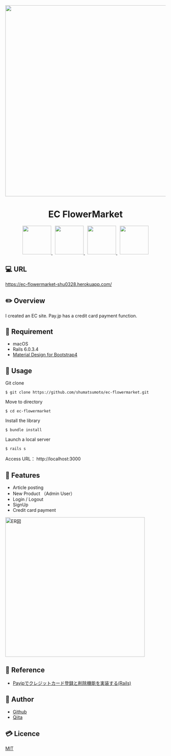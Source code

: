 <div align="center">
  <img src="https://user-images.githubusercontent.com/11171872/113256120-b2454080-9303-11eb-9b0d-b53cb5057531.gif" width="600">
</div>

<h1 align="center">EC FlowerMarket</h1>

<div align="center">
  <a href="https://railsguides.jp/6_0_release_notes.html">
    <img src="https://user-images.githubusercontent.com/11171872/113230027-27e4e880-92d3-11eb-8a73-13b4d438c17c.jpg" height="90">
  </a>&nbsp;
  <a href="https://mdbootstrap.com/">
    <img src="https://user-images.githubusercontent.com/11171872/113248502-119d5380-92f8-11eb-9b85-66678d9b5d46.png" height="90">
  </a>&nbsp;
  <a href="https://pay.jp/">
    <img src="https://user-images.githubusercontent.com/11171872/113249877-778ada80-92fa-11eb-9ddf-6fe1f140153b.png" height="90">
  </a>&nbsp;
  <a href="https://www.heroku.com/">
    <img src="https://user-images.githubusercontent.com/11171872/113230337-c7a27680-92d3-11eb-9e94-c131dfba8f1d.png" height="90">
  </a>
</div>

## :computer: URL

https://ec-flowermarket-shu0328.herokuapp.com/

## :pencil2: Overview

I created an EC site. Pay.jp has a credit card payment function.

## :hammer: Requirement

- macOS
- Rails 6.0.3.4
- [Material Design for Bootstrap4](https://mdbootstrap.com/)

## :pushpin: Usage

Git clone
```
$ git clone https://github.com/shumatsumoto/ec-flowermarket.git
```
Move to directory
```
$ cd ec-flowermarket
```
Install the library
```
$ bundle install
```
Launch a local server
```
$ rails s
```
Access URL： 
http://localhost:3000

## :railway_car: Features

- Article posting
- New Product （Admin User）
- Login / Logout
- SignUp
- Credit card payment

<img width="438" alt="ER図" src="https://user-images.githubusercontent.com/11171872/113263868-49fb5c80-930d-11eb-8dd5-951452538c1d.png">

## :green_book: Reference

- [Payjpでクレジットカード登録と削除機能を実装する(Rails)](https://qiita.com/takachan_coding/items/f7e70794b9ca03b559dd)

## :hatching_chick: Author

- [Github](https://github.com/shumatsumoto)
- [Qiita](https://qiita.com/ShuMatsumoto)

## :credit_card: Licence

[MIT](https://......)

